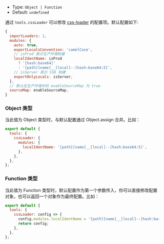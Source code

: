 - Type: `Object | Function`
- Default: `undefined`

通过 `tools.cssLoader` 可以修改 [css-loader](https://github.com/webpack-contrib/css-loader) 的配置项。默认配置如下:

```js
{
  importLoaders: 1,
  modules: {
    auto: true,
    exportLocalsConvention: 'camelCase',
    // isProd 表示生产环境构建
    localIdentName: isProd
      ? '[hash:base64]'
      : '[path][name]__[local]--[hash:base64:5]',
    // isServer 表示 SSR 构建
    exportOnlyLocals: isServer,
  },
  // 默认在生产环境中的 enableSourceMap 为 true
  sourceMap: enableSourceMap,
}
```

### Object 类型

当此值为 Object 类型时，与默认配置通过 Object.assign 合并。比如：

```js
export default {
  tools: {
    cssLoader: {
      modules: {
        localIdentName: '[path][name]__[local]--[hash:base64:5]',
      },
    },
  },
};
```

### Function 类型

当此值为 Function 类型时，默认配置作为第一个参数传入，你可以直接修改配置对象，也可以返回一个对象作为最终配置。比如：

```js
export default {
  tools: {
    cssLoader: config => {
      config.modules.localIdentName = '[path][name]__[local]--[hash:base64:5]';
      return config;
    },
  },
};
```

